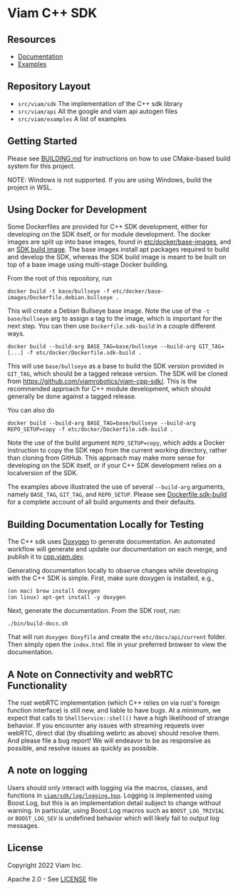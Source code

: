 # Viam C++ SDK

## Resources
* [Documentation](https://cpp.viam.dev)
* [Examples](https://github.com/viamrobotics/viam-cpp-sdk/tree/main/src/viam/examples)

## Repository Layout
- `src/viam/sdk` The implementation of the C++ sdk library
- `src/viam/api` All the google and viam api autogen files
- `src/viam/examples` A list of examples

## Getting Started

Please see [BUILDING.md](https://github.com/viamrobotics/viam-cpp-sdk/blob/main/BUILDING.md) for instructions on how to use CMake-based build system for this project.

NOTE: Windows is not supported. If you are using Windows, build the project in WSL.

## Using Docker for Development

Some Dockerfiles are provided for C++ SDK development, either for developing
on the SDK itself, or for module development. The docker images are split up
into base images, found in [etc/docker/base-images](etc/docker/base-images), and
an [SDK build image](etc/docker/Dockerfile.sdk-build). The base images install
apt packages required to build and develop the SDK, whereas the SDK build image
is meant to be built on top of a base image using multi-stage Docker building.

From the root of this repository, run
```shell
docker build -t base/bullseye -f etc/docker/base-images/Dockerfile.debian.bullseye .
```
This will create a Debian Bullseye base image. Note the use of the `-t base/bullseye`
arg to assign a tag to the image, which is important for the next step. You can then
use `Dockerfile.sdk-build` in a couple different ways.

```shell
docker build --build-arg BASE_TAG=base/bullseye --build-arg GIT_TAG=[...] -f etc/docker/Dockerfile.sdk-build .
```

This will use `base/bullseye` as a base to build the SDK version provided in `GIT_TAG`,
which should be a tagged release version. The SDK will be cloned from
https://github.com/viamrobotics/viam-cpp-sdk/. This is the recommended approach for
C++ module development, which should generally be done against a tagged release.

You can also do
```shell
docker build --build-arg BASE_TAG=base/bullseye --build-arg REPO_SETUP=copy -f etc/docker/Dockerfile.sdk-build .
```

Note the use of the build argument `REPO_SETUP=copy`, which adds a Docker instruction
to copy the SDK repo from the current working directory, rather than cloning from
GitHub. This approach may make more sense for developing on the SDK itself, or if
your C++ SDK development relies on a localversion of the SDK.

The examples above illustrated the use of several `--build-arg` arguments, namely
`BASE_TAG`, `GIT_TAG`, and `REPO_SETUP`. Please see
[Dockerfile.sdk-build](etc/docker/Dockerfile.sdk-build) for a complete account of
all build arguments and their defaults.

## Building Documentation Locally for Testing
The C++ sdk uses [Doxygen](https://www.doxygen.nl/) to generate documentation.
An automated workflow will generate and update our documentation on each merge,
and publish it to [cpp.viam.dev](https://cpp.viam.dev).

Generating documentation locally to observe changes while developing with the
C++ SDK is simple.
First, make sure doxygen is installed, e.g.,
```
(on mac) brew install doxygen
(on linux) apt-get install -y doxygen
```

Next, generate the documentation. From the SDK root, run:
```
./bin/build-docs.sh
```

That will run `doxygen Doxyfile` and create the `etc/docs/api/current` folder. Then
simply open the `index.html` file in your preferred browser to view the documentation.

## A Note on Connectivity and webRTC Functionality

The rust webRTC implementation (which C++ relies on via rust's foreign
function interface) is still new, and liable to have bugs. At a
minimum, we expect that calls to `ShellService::shell()` have a high
likelihood of strange behavior. If you encounter any issues with
streaming requests over webRTC, direct dial (by disabling webrtc as
above) should resolve them. And please file a bug report! We will
endeavor to be as responsive as possible, and resolve issues as
quickly as possible.

## A note on logging

Users should only interact with logging via the macros, classes, and functions in
[`viam/sdk/log/logging.hpp`](src/viam/sdk/log/logging.hpp). Logging is
implemented using Boost.Log, but this is an implementation detail subject
to change without warning. In particular, using Boost.Log macros such as
`BOOST_LOG_TRIVIAL` or `BOOST_LOG_SEV` is undefined behavior which will likely
fail to output log messages.

## License
Copyright 2022 Viam Inc.

Apache 2.0 - See [LICENSE](https://github.com/viamrobotics/viam-cpp-sdk/blob/main/LICENSE) file
